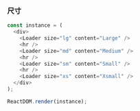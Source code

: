 
### 尺寸

<!--start-code-->
```js
const instance = (
  <div>
    <Loader size="lg" content="Large" />
    <hr />
    <Loader size="md" content="Medium" />
    <hr />
    <Loader size="sm" content="Small" />
    <hr />
    <Loader size="xs" content="Xsmall" />
  </div>
);

ReactDOM.render(instance);
```
<!--end-code-->
